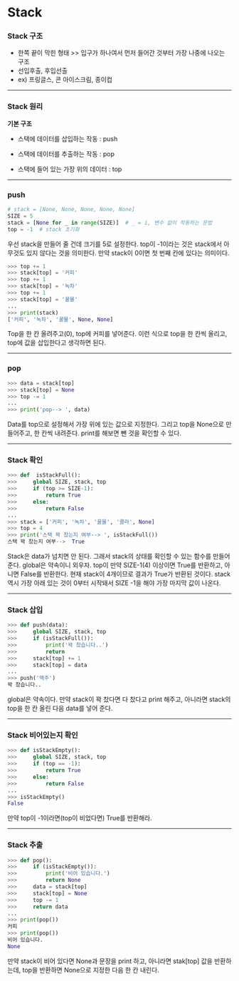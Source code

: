 # Stack



### Stack 구조

- 한쪽 끝이 막힌 형태 >> 입구가 하나여서 먼저 들어간 것부터 가장 나중에 나오는 구조
- 선입후출, 후입선출
- ex) 프링글스, 콘 아이스크림, 종이컵



---



### Stack 원리

**기본 구조**

- 스택에 데이터를 삽입하는 작동 : push 

- 스택에 데이터를 추출하는 작동 : pop 

- 스택에 들어 있는 가장 위의 데이터 : top



---



### push

```python
# stack = [None, None, None, None, None]
SIZE = 5
stack = [None for _ in range(SIZE)]  # _ = i, 변수 없이 작동하는 문법
top = -1  # stack 초기화
```

 우선 stack을 만들어 줄 건데 크기를 5로 설정한다. top이 -1이라는 것은 stack에서 아무것도 있지 않다는 것을 의미한다. 만약 stack이 0이면 첫 번째 칸에 있다는 의미이다.



```python
>>> top += 1
>>> stack[top] = '커피'
>>> top += 1
>>> stack[top] = '녹차'
>>> top += 1
>>> stack[top] = '꿀물'
...
>>> print(stack)
['커피', '녹차', '꿀물', None, None]
```

 Top을 한 칸 올려주고(0), top에 커피를 넣어준다. 이런 식으로 top을 한 칸씩 올리고, top에 값을 삽입한다고 생각하면 된다.



---



### pop

```python
>>> data = stack[top]
>>> stack[top] = None
>>> top -= 1
...
>>> print('pop--> ', data)
```

 Data를 top으로 설정해서 가장 위에 있는 값으로 지정한다. 그리고 top을 None으로 만들어주고, 한 칸씩 내려준다. print를 해보면 뺀 것을 확인할 수 있다.



---



### Stack 확인

```python
>>> def  isStackFull():
>>>     global SIZE, stack, top
>>>     if (top >= SIZE-1):
>>>         return True
>>>     else:
>>>         return False
...
>>> stack = ['커피', '녹차', '꿀물', '콜라', None]
>>> top = 4
>>> print('스택 꽉 찼는지 여부--> ', isStackFull())
스택 꽉 찼는지 여부-->  True
```

 Stack은 data가 넘치면 안 된다. 그래서 stack의 상태를 확인할 수 있는 함수를 만들어 준다. global은 약속이니 외우자. top이 만약 SIZE-1(4) 이상이면 True를 반환하고, 아니면 False를 반환한다. 현재 stack이 4개이므로 결과가 True가 반환된 것이다. stack 역시 가장 아래 있는 것이 0부터 시작돼서 SIZE -1을 해야 가장 마지막 값이 나온다.



---



### Stack 삽입

```python
>>> def push(data):
>>>     global SIZE, stack, top
>>>     if (isStackFull()):
>>>         print('꽉 찼습니다..')
>>>         return
>>>     stack[top] += 1
>>>     stack[top] = data
...
>>> push('맥주')
꽉 찼습니다..
```

 global은 약속이다. 만약 stack이 꽉 찼다면 다 찼다고 print 해주고, 아니라면 stack의 top을 한 칸 올린 다음 data를 넣어 준다.



---



### Stack 비어있는지 확인

```python
>>> def isStackEmpty():
>>>     global SIZE, stack, top
>>>     if (top == -1):
>>>         return True
>>>     else:
>>>         return False
...
>>> isStackEmpty()
False
```

 만약 top이 -1이라면(top이 비었다면) True를 반환해라. 



---



### Stack 추출

```python
>>> def pop():
>>>     if (isStackEmpty()):
>>>         print('비어 있습니다.')
>>>         return None
>>>     data = stack[top]
>>>     stack[top] = None
>>>     top -= 1
>>>     return data
...
>>> print(pop())
커피
>>> print(pop())
비어 있습니다.
None
```

 만약 stack이 비어 있다면 None과 문장을 print 하고, 아니라면 stak[top] 값을 반환하는데, top을 반환하면 None으로 지정한 다음 한 칸 내린다.